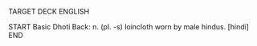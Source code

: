 TARGET DECK
ENGLISH

START
Basic
Dhoti
Back: n. (pl. -s) loincloth worn by male hindus. [hindi]
END
